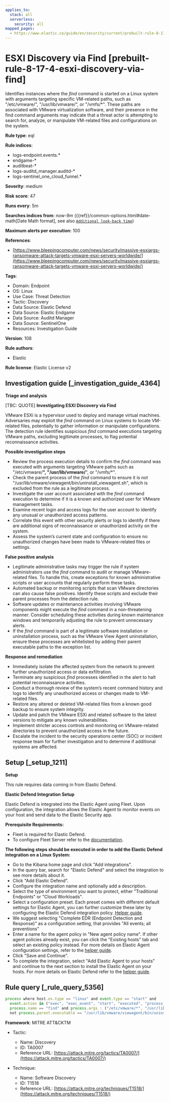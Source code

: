 ```yaml
---
applies_to:
  stack: all
  serverless:
    security: all
mapped_pages:
  - https://www.elastic.co/guide/en/security/current/prebuilt-rule-8-17-4-esxi-discovery-via-find.html
---
```


# ESXI Discovery via Find [prebuilt-rule-8-17-4-esxi-discovery-via-find]

Identifies instances where the *find* command is started on a Linux system with arguments targeting specific VM-related paths, such as "/etc/vmware/", "/usr/lib/vmware/", or "/vmfs/*". These paths are associated with VMware virtualization software, and their presence in the find command arguments may indicate that a threat actor is attempting to search for, analyze, or manipulate VM-related files and configurations on the system.

**Rule type**: eql

**Rule indices**:

* logs-endpoint.events.*
* endgame-*
* auditbeat-*
* logs-auditd_manager.auditd-*
* logs-sentinel_one_cloud_funnel.*

**Severity**: medium

**Risk score**: 47

**Runs every**: 5m

**Searches indices from**: now-9m ({{ref}}/common-options.html#date-math[Date Math format], see also [`Additional look-back time`](docs-content://solutions/security/detect-and-alert/create-detection-rule.md#rule-schedule))

**Maximum alerts per execution**: 100

**References**:

* [https://www.bleepingcomputer.com/news/security/massive-esxiargs-ransomware-attack-targets-vmware-esxi-servers-worldwide/](https://www.bleepingcomputer.com/news/security/massive-esxiargs-ransomware-attack-targets-vmware-esxi-servers-worldwide/)

**Tags**:

* Domain: Endpoint
* OS: Linux
* Use Case: Threat Detection
* Tactic: Discovery
* Data Source: Elastic Defend
* Data Source: Elastic Endgame
* Data Source: Auditd Manager
* Data Source: SentinelOne
* Resources: Investigation Guide

**Version**: 108

**Rule authors**:

* Elastic

**Rule license**: Elastic License v2

## Investigation guide [_investigation_guide_4364]

**Triage and analysis**

[TBC: QUOTE]
**Investigating ESXI Discovery via Find**

VMware ESXi is a hypervisor used to deploy and manage virtual machines. Adversaries may exploit the *find* command on Linux systems to locate VM-related files, potentially to gather information or manipulate configurations. The detection rule identifies suspicious *find* command executions targeting VMware paths, excluding legitimate processes, to flag potential reconnaissance activities.

**Possible investigation steps**

* Review the process execution details to confirm the *find* command was executed with arguments targeting VMware paths such as "/etc/vmware/**", "/usr/lib/vmware/**", or "/vmfs/*".
* Check the parent process of the *find* command to ensure it is not "/usr/lib/vmware/viewagent/bin/uninstall_viewagent.sh", which is excluded from the rule as a legitimate process.
* Investigate the user account associated with the *find* command execution to determine if it is a known and authorized user for VMware management tasks.
* Examine recent login and access logs for the user account to identify any unusual or unauthorized access patterns.
* Correlate this event with other security alerts or logs to identify if there are additional signs of reconnaissance or unauthorized activity on the system.
* Assess the system’s current state and configuration to ensure no unauthorized changes have been made to VMware-related files or settings.

**False positive analysis**

* Legitimate administrative tasks may trigger the rule if system administrators use the *find* command to audit or manage VMware-related files. To handle this, create exceptions for known administrative scripts or user accounts that regularly perform these tasks.
* Automated backup or monitoring scripts that scan VMware directories can also cause false positives. Identify these scripts and exclude their parent processes from the detection rule.
* Software updates or maintenance activities involving VMware components might execute the *find* command in a non-threatening manner. Consider scheduling these activities during known maintenance windows and temporarily adjusting the rule to prevent unnecessary alerts.
* If the *find* command is part of a legitimate software installation or uninstallation process, such as the VMware View Agent uninstallation, ensure these processes are whitelisted by adding their parent executable paths to the exception list.

**Response and remediation**

* Immediately isolate the affected system from the network to prevent further unauthorized access or data exfiltration.
* Terminate any suspicious *find* processes identified in the alert to halt potential reconnaissance activities.
* Conduct a thorough review of the system’s recent command history and logs to identify any unauthorized access or changes made to VM-related files.
* Restore any altered or deleted VM-related files from a known good backup to ensure system integrity.
* Update and patch the VMware ESXi and related software to the latest versions to mitigate any known vulnerabilities.
* Implement stricter access controls and monitoring on VMware-related directories to prevent unauthorized access in the future.
* Escalate the incident to the security operations center (SOC) or incident response team for further investigation and to determine if additional systems are affected.


## Setup [_setup_1211]

**Setup**

This rule requires data coming in from Elastic Defend.

**Elastic Defend Integration Setup**

Elastic Defend is integrated into the Elastic Agent using Fleet. Upon configuration, the integration allows the Elastic Agent to monitor events on your host and send data to the Elastic Security app.

**Prerequisite Requirements:**

* Fleet is required for Elastic Defend.
* To configure Fleet Server refer to the [documentation](docs-content://reference/ingestion-tools/fleet/fleet-server.md).

**The following steps should be executed in order to add the Elastic Defend integration on a Linux System:**

* Go to the Kibana home page and click "Add integrations".
* In the query bar, search for "Elastic Defend" and select the integration to see more details about it.
* Click "Add Elastic Defend".
* Configure the integration name and optionally add a description.
* Select the type of environment you want to protect, either "Traditional Endpoints" or "Cloud Workloads".
* Select a configuration preset. Each preset comes with different default settings for Elastic Agent, you can further customize these later by configuring the Elastic Defend integration policy. [Helper guide](docs-content://solutions/security/configure-elastic-defend/configure-an-integration-policy-for-elastic-defend.md).
* We suggest selecting "Complete EDR (Endpoint Detection and Response)" as a configuration setting, that provides "All events; all preventions"
* Enter a name for the agent policy in "New agent policy name". If other agent policies already exist, you can click the "Existing hosts" tab and select an existing policy instead. For more details on Elastic Agent configuration settings, refer to the [helper guide](docs-content://reference/ingestion-tools/fleet/agent-policy.md).
* Click "Save and Continue".
* To complete the integration, select "Add Elastic Agent to your hosts" and continue to the next section to install the Elastic Agent on your hosts. For more details on Elastic Defend refer to the [helper guide](docs-content://solutions/security/configure-elastic-defend/install-elastic-defend.md).


## Rule query [_rule_query_5356]

```js
process where host.os.type == "linux" and event.type == "start" and
  event.action in ("exec", "exec_event", "start", "executed", "process_started") and
  process.name == "find" and process.args : ("/etc/vmware/*", "/usr/lib/vmware/*", "/vmfs/*") and
  not process.parent.executable == "/usr/lib/vmware/viewagent/bin/uninstall_viewagent.sh"
```

**Framework**: MITRE ATT&CKTM

* Tactic:

    * Name: Discovery
    * ID: TA0007
    * Reference URL: [https://attack.mitre.org/tactics/TA0007/](https://attack.mitre.org/tactics/TA0007/)

* Technique:

    * Name: Software Discovery
    * ID: T1518
    * Reference URL: [https://attack.mitre.org/techniques/T1518/](https://attack.mitre.org/techniques/T1518/)



